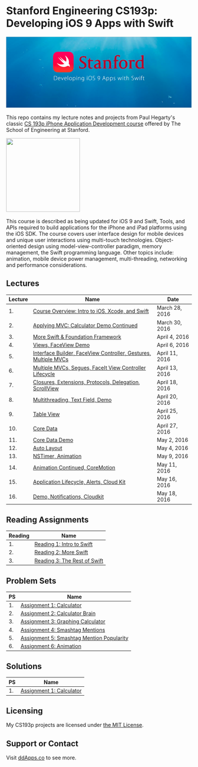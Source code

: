 # Stanford Engineering CS193p: Developing iOS 9 Apps with Swift

![](art/iTunesU.png?raw=true)

This repo contains my lecture notes and projects from Paul Hegarty's classic [CS 193p iPhone Application Development course](http://web.stanford.edu/class/cs193p/cgi-bin/drupal/) offered by The School of Engineering at Stanford.

<img src="https://raw.githubusercontent.com/duliodenis/cs193p-Spring-2016/master/art/cs193p.jpg" width="200px" height="200px" />

This course is described as being updated for iOS 9 and Swift, Tools, and APIs required to build applications for the iPhone and iPad platforms using the iOS SDK. The course covers user interface design for mobile devices and unique user interactions using multi-touch technologies. Object-oriented design using model-view-controller paradigm, memory management, the Swift programming language. Other topics include: animation, mobile device power management, multi-threading, networking and performance considerations.

## Lectures

Lecture  | Name | Date
------------- | ------------- | -------------
1. | [Course Overview: Intro to iOS, Xcode, and Swift](slides/Lecture-1-Slides.pdf) | March 28, 2016
2. | [Applying MVC: Calculator Demo Continued](slides/Lecture-2-Slides.pdf) | March 30, 2016
3. | [More Swift & Foundation Framework](slides/Lecture-3-Slides.pdf) | April 4, 2016
4. | [Views, FaceView Demo](slides/Lecture-4-Slides.pdf) | April 6, 2016
5. | [Interface Builder, FaceView Controller, Gestures, Multiple MVCs](slides/Lecture-5-Slides.pdf) | April 11, 2016
6. | [Multiple MVCs, Segues, FaceIt View Controller Lifecycle](slides/Lecture-6-Slides.pdf) | April 13, 2016
7. | [Closures, Extensions, Protocols, Delegation, ScrollView](slides/Lecture-7-Slides.pdf) | April 18, 2016
8. | [Multithreading, Text Field, Demo](slides/Lecture-8-Slides.pdf) | April 20, 2016
9. | [Table View](slides/Lecture-9-Slides.pdf) | April 25, 2016
10. | [Core Data](slides/Lecture-10-Slides.pdf) | April 27, 2016
11. | [Core Data Demo](slides/Lecture-11-Slides.pdf) | May 2, 2016
12. | [Auto Layout](slides/Lecture-12-Slides.pdf) | May 4, 2016
13. | [NSTimer, Animation](slides/Lecture-13-Slides.pdf) | May 9, 2016
14. | [Animation Continued, CoreMotion](slides/Lecture-14-Slides.pdf) | May 11, 2016
15. | [Application Lifecycle, Alerts, Cloud Kit](slides/Lecture-15-Slides.pdf) | May 16, 2016
16. | [Demo, Notifications, Cloudkit](slides/Lecture-16-Slides.pdf) | May 18, 2016

## Reading Assignments
Reading  | Name 
------------- | ------------- 
1. | [Reading 1: Intro to Swift](reading/Reading_1_Intro_to_Swift.pdf) 
2. | [Reading 2: More Swift](reading/Reading_2_More_Swift.pdf)
3. | [Reading 3: The Rest of Swift](reading/Reading_3_The_Rest_of_Swift.pdf)

## Problem Sets
PS  | Name 
------------- | ------------- 
1. | [Assignment 1: Calculator](problemsets/Programming_Project_1_Calculator.pdf)
2. | [Assignment 2: Calculator Brain](problemsets/Programming_Project_2_Calculator_Brain.pdf)
3. | [Assignment 3: Graphing Calculator](problemsets/Programming_Project_3_Graphic_Calculator.pdf)
4. | [Assignment 4: Smashtag Mentions](problemsets/Programming_Project_4_Smashtag_Mentions.pdf)
5. | [Assignment 5: Smashtag Mention Popularity](problemsets/Programming_Project_5_Smashtag_Ment.pdf)
6. | [Assignment 6: Animation](problemsets/Programming_Project_6_Animation.pdf)

## Solutions
PS  | Name 
------------- | ------------- 
1. | [Assignment 1: Calculator](problemsets/assignment-1/)


## Licensing
My CS193p projects are licensed under [the MIT License](LICENSE).

## Support or Contact
Visit [ddApps.co](http://ddapps.co) to see more.



